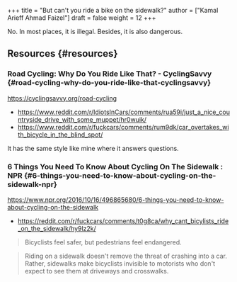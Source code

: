 +++
title = "But can't you ride a bike on the sidewalk?"
author = ["Kamal Arieff Ahmad Faizel"]
draft = false
weight = 12
+++

No. In most places, it is illegal. Besides, it is also dangerous.


## Resources {#resources}


### Road Cycling: Why Do You Ride Like That? - CyclingSavvy {#road-cycling-why-do-you-ride-like-that-cyclingsavvy}

<https://cyclingsavvy.org/road-cycling>

-   <https://www.reddit.com/r/IdiotsInCars/comments/rua59i/just_a_nice_countryside_drive_with_some_muppet/hr0wuik/>
-   <https://www.reddit.com/r/fuckcars/comments/rum9dk/car_overtakes_with_bicycle_in_the_blind_spot/>

It has the same style like mine where it answers questions.


### 6 Things You Need To Know About Cycling On The Sidewalk : NPR {#6-things-you-need-to-know-about-cycling-on-the-sidewalk-npr}

<https://www.npr.org/2016/10/16/496865680/6-things-you-need-to-know-about-cycling-on-the-sidewalk>

-   <https://reddit.com/r/fuckcars/comments/t0g8ca/why_cant_bicylists_ride_on_the_sidewalk/hy9lz2k/>

> Bicyclists feel safer, but pedestrians feel endangered.

<!--quoteend-->

> Riding on a sidewalk doesn't remove the threat of crashing into a car. Rather, sidewalks make bicyclists invisible to motorists who don't expect to see them at driveways and crosswalks.
